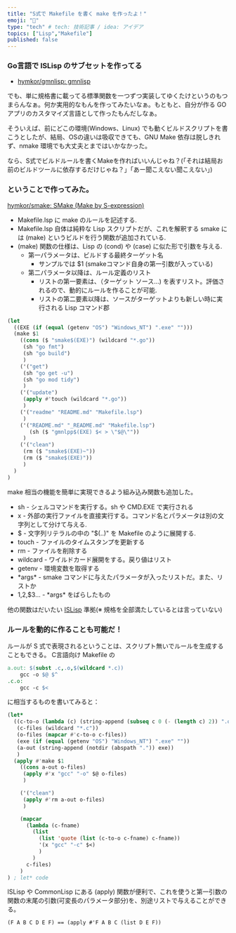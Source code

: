```yaml
---
title: "S式で Makefile を書く make を作ったよ！"
emoji: "📘"
type: "tech" # tech: 技術記事 / idea: アイデア
topics: ["Lisp","Makefile"]
published: false
---
```

### Go言語で ISLisp のサブセットを作ってる

- [hymkor/gmnlisp: gmnlisp](https://github.com/hymkor/gmnlisp)

でも、単に規格書に載ってる標準関数を一つずつ実装してゆくたけというのもつまらんなぁ。何か実用的なもんを作ってみたいなぁ。もともと、自分が作る GO アプリのカスタマイズ言語として作ったもんだしなぁ。

そういえば、前にどこの環境(Windows、Linux) でも動くビルドスクリプトを書こうとしたが、結局、OSの違いは吸収できても、GNU Make 依存は脱しきれず、nmake 環境でも大丈夫とまではいかなかった。

なら、S式でビルドルールを書くMakeを作ればいいんじゃね？(「それは結局お前のビルドツールに依存するだけじゃね？」「あー聞こえない聞こえない」)

### ということで作ってみた。

[hymkor/smake: SMake (Make by S-expression)](https://github.com/hymkor/smake)

- Makefile.lsp に make のルールを記述する. 
- Makefile.lsp 自体は純粋な Lisp スクリプトだが、これを解釈する smake には (make) というビルドを行う関数が追加されている.
- (make) 関数の仕様は、Lisp の (cond) や (case) に似た形で引数を与える.
    - 第一パラメータは、ビルドする最終ターゲット名
        - サンプルでは $1 (smakeコマンド自身の第一引数が入っている)
    - 第二パラメータ以降は、ルール定義のリスト
        - リストの第一要素は、（ターゲット ソース…) を表すリスト。評価されるので、動的にルールを作ることが可能.
        - リストの第二要素以降は、ソースがターゲットよりも新しい時に実行される Lisp コマンド郡

```Makefile.lsp
(let
  ((EXE (if (equal (getenv "OS") "Windows_NT") ".exe" "")))
  (make $1
    ((cons ($ "smake$(EXE)") (wildcard "*.go"))
     (sh "go fmt")
     (sh "go build")
     )
    ('("get")
     (sh "go get -u")
     (sh "go mod tidy")
     )
    ('("update")
     (apply #'touch (wildcard "*.go"))
     )
    ('("readme" "README.md" "Makefile.lsp")
     )
    ('("README.md" "_README.md" "Makefile.lsp")
       (sh ($ "gmnlpp$(EXE) $< > \"$@\""))
     )
    ('("clean")
     (rm ($ "smake$(EXE)~"))
     (rm ($ "smake$(EXE)"))
     )
  )
)
```

make 相当の機能を簡単に実現できるよう組み込み関数も追加した。

- sh - シェルコマンドを実行する。sh や CMD.EXE で実行される
- x - 外部の実行ファイルを直接実行する。コマンド名とパラメータは別の文字列として分けて与える.
- $ - 文字列リテラルの中の "$(..)" を Makefile のように展開する.
- touch - ファイルのタイムスタンプを更新する
- rm - ファイルを削除する
- wildcard - ワイルドカード展開をする。戻り値はリスト
- getenv - 環境変数を取得する
- \*args\* - smake コマンドに与えたパラメータが入ったリストだ。また、リストか
- $1,$2,$3... - \*args\* をばらしたもの

他の関数はだいたい [ISLisp](https://kikakurui.com/x3/X3012-1998-01.html) 準拠(※ 規格を全部満たしているとは言っていない)

### ルールを動的に作ることも可能だ！

ルールが S 式で表現されるということは、スクリプト無いでルールを生成することもできる。 C言語向け Makefile の

```Makefile
a.out: $(subst .c,.o,$(wildcard *.c))
    gcc -o $@ $^
.c.o:
    gcc -c $<
```

に相当するものを書いてみると：

``` Makefile.lsp
(let*
  ((c-to-o (lambda (c) (string-append (subseq c 0 (- (length c) 2)) ".o")))
   (c-files (wildcard "*.c"))
   (o-files (mapcar #'c-to-o c-files))
   (exe (if (equal (getenv "OS") "Windows_NT") ".exe" ""))
   (a-out (string-append (notdir (abspath ".")) exe))
   )
  (apply #'make $1
    ((cons a-out o-files)
     (apply #'x "gcc" "-o" $@ o-files)
     )

    ('("clean")
     (apply #'rm a-out o-files)
     )

    (mapcar
      (lambda (c-fname)
        (list
          (list 'quote (list (c-to-o c-fname) c-fname))
          '(x "gcc" "-c" $<)
          )
        )
      c-files)
    )
) ; let* code
```

ISLisp や CommonLisp にある (apply) 関数が便利で、これを使うと第一引数の関数の末尾の引数(可変長のパラメータ部分)を、別途リストで与えることができる。

```
(F A B C D E F) == (apply #'F A B C (list D E F))
```